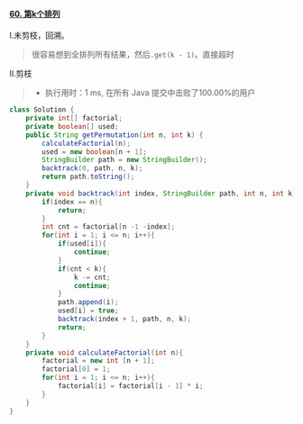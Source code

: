 #### [60. 第k个排列](https://leetcode-cn.com/problems/permutation-sequence/)

Ⅰ.未剪枝，回溯。

> 很容易想到全排列所有结果，然后`.get(k - 1)`。直接超时

Ⅱ.剪枝

> - 执行用时：1 ms, 在所有 Java 提交中击败了100.00%的用户

```java
class Solution {
    private int[] factorial;
    private boolean[] used;
    public String getPermutation(int n, int k) {
        calculateFactorial(n);
        used = new boolean[n + 1];
        StringBuilder path = new StringBuilder();
        backtrack(0, path, n, k);
        return path.toString();
    }
    private void backtrack(int index, StringBuilder path, int n, int k){
        if(index == n){
            return;
        }
        int cnt = factorial[n -1 -index];
        for(int i = 1; i <= n; i++){
            if(used[i]){
                continue;
            }
            if(cnt < k){
                k -= cnt;
                continue;
            }
            path.append(i);
            used[i] = true;
            backtrack(index + 1, path, n, k);
            return;
        }
    }
    private void calculateFactorial(int n){
        factorial = new int [n + 1];
        factorial[0] = 1;
        for(int i = 1; i <= n; i++){
            factorial[i] = factorial[i - 1] * i;
        }
    }
}
```

